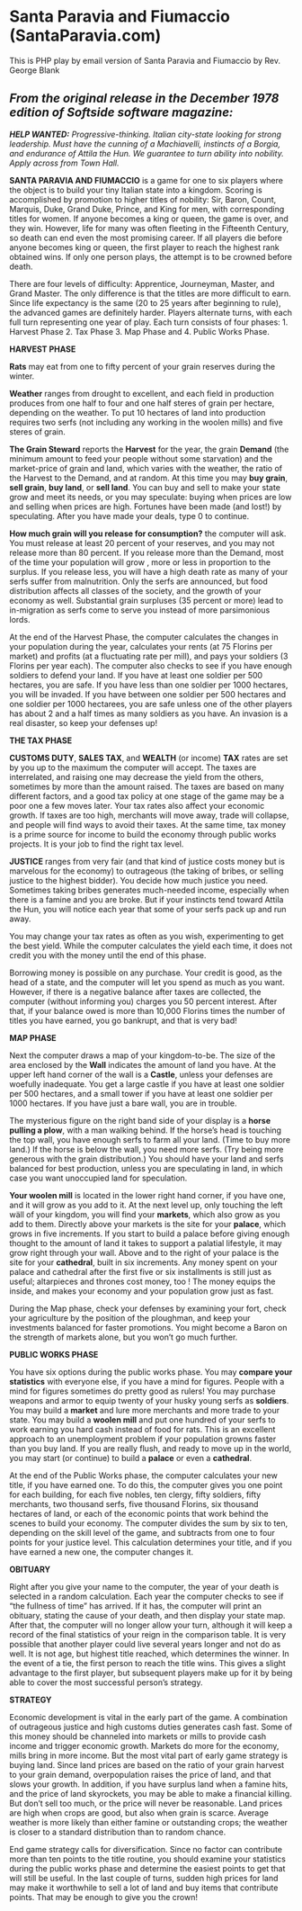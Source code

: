 # Santa Paravia and Fiumaccio (SantaParavia.com)
This is PHP play by email version of Santa Paravia and Fiumaccio by Rev. George Blank

## _From the original release in the December 1978 edition of Softside software magazine:_

_**HELP WANTED:** Progressive-thinking. Italian city-state looking for strong leadership. Must have the cunning of a Machiavelli, instincts of a Borgia, and endurance of Attila the Hun. We guarantee to turn ability into nobility. Apply across from Town Hall._

**SANTA PARAVIA AND FIUMACCIO** is a game for one to six players where the object is to build your tiny Italian state into a kingdom. Scoring is accomplished by promotion to higher titles of nobility: Sir, Baron, Count, Marquis, Duke, Grand Duke, Prince, and King for men, with corresponding titles for women. If anyone becomes a king or queen, the game is over, and they win. However, life for many was often fleeting in the Fifteenth Century, so death can end even the most promising career. If all players die before anyone becomes king or queen, the first player to reach the highest rank obtained wins. If only one person plays, the attempt is to be crowned before death.

There are four levels of difficulty: Apprentice, Journeyman, Master, and Grand Master. The only difference is that the titles are more difficult to earn. Since life expectancy is the same (20 to 25 years after beginning to rule), the advanced games are definitely harder.
Players alternate turns, with each full turn representing one year of play. Each turn consists of four phases: 1. Harvest Phase 2. Tax Phase 3. Map Phase and 4. Public Works Phase.

**HARVEST PHASE**

**Rats** may eat from one to fifty percent of your grain reserves during the winter.

**Weather** ranges from drought to excellent, and each field in production produces from one half to four and one half steres of grain per hectare, depending on the weather. To put 10 hectares of land into production requires two serfs (not including any working in the woolen mills) and five steres of grain.

**The Grain Steward** reports the **Harvest** for the year, the grain **Demand** (the minimum amount to feed your people without some starvation) and the market-price of grain and land, which varies with the weather, the ratio of the Harvest to the Demand, and at random. At this time you may **buy grain**, **sell grain**, **buy land**, or **sell land**. You can buy and sell to make your state grow and meet its needs, or you may speculate: buying when prices are low and selling when prices are high. Fortunes have been made (and lost!) by speculating. After you have made your deals, type 0 to continue.

**How much grain will you release for consumption?** the computer will ask. You must release at least 20 percent of your reserves, and you may not release more than 80 percent. If you release more than the Demand, most of the time your population will grow , more or less in proportion to the surplus. If you release less, you will have a high death rate as many of your serfs suffer from malnutrition. Only the serfs are announced, but food distribution affects all classes of the society, and the growth of your economy as well. Substantial grain surpluses (35 percent or more) lead to in-migration as serfs come to serve you instead of more parsimonious lords.

At the end of the Harvest Phase, the computer calculates the changes in your population during the year, calculates your rents (at 75 Florins per market) and profits (at a fluctuating rate per mill), and pays your soldiers (3 Florins per year each). The computer also checks to see if you have enough soldiers to defend your land. If you have at least one soldier per 500 hectares, you are safe. If you have less than one soldier per 1000 hectares, you will be invaded. If you have between one soldier per 500 hectares and one soldier per 1000 hectarees, you are safe unless one of the other players has about 2 and a half times as many soldiers as you have. An invasion is a real disaster, so keep your defenses up!

**THE TAX PHASE**

**CUSTOMS DUTY**, **SALES TAX**, and **WEALTH** (or income) **TAX** rates are set by you up to the maximum the computer will accept. The taxes are interrelated, and raising one may decrease the yield from the others, sometimes by more than the amount raised. The taxes are based on many different factors, and a good tax policy at one stage of the game may be a poor one a few moves later. Your tax rates also affect your economic growth. If taxes are too high, merchants will move away, trade will collapse, and people will find ways to avoid their taxes. At the same time, tax money is a prime source for income to build the economy through public works projects. It is your job to find the right tax level.

**JUSTICE** ranges from very fair (and that kind of justice costs money but is marvelous for the economy) to outrageous (the taking of bribes, or selling justice to the highest bidder). You decide how much justice you need. Sometimes taking bribes generates much-needed income, especially when there is a famine and you are broke. But if your instincts tend toward Attila the Hun, you will notice each year that some of your serfs pack up and run away.

You may change your tax rates as often as you wish, experimenting to get the best yield. While the computer calculates the yield each time, it does not credit you with the money until the end of this phase.

Borrowing money is possible on any purchase. Your credit is good, as the head of a state, and the computer will let you spend as much as you want. However, if there is a negative balance after taxes are collected, the computer (without informing you) charges you 50 percent interest. After that, if your balance owed is more than 10,000 Florins times the number of titles you have earned, you go bankrupt, and that is very bad!

**MAP PHASE**

Next the computer draws a map of your kingdom-to-be. The size of the area enclosed by the **Wall** indicates the amount of land you have. At the upper left hand corner of the wall is a **Castle**, unless your defenses are woefully inadequate. You get a large castle if you have at least one soldier per 500 hectares, and a small tower if you have at least one soldier per 1000 hectares. If you have just a bare wall, you are in trouble.

The mysterious figure on the right band side of your display is a **horse pulling a plow**, with a man walking behind. If the horse’s head is touching the top wall, you have enough serfs to farm all your land. (Time to buy more land.) If the horse is below the wall, you need more serfs. (Try being more generous with the grain distribution.) You should have your land and serfs balanced for best production, unless you are speculating in land, in which case you want unoccupied land for speculation.

**Your woolen mill** is located in the lower right hand corner, if you have one, and it will grow as you add to it. At the next level up, only touching the left wäll of your kingdom, you will find your **markets**, which also grow as you add to them. Directly above your markets is the site for your **palace**, which grows in five increments. If you start to build a palace before giving enough thought to the amount of land it takes to support a palatial lifestyle, it may grow right through your wall. Above and to the right of your palace is the site for your **cathedral**, built in six increments. Any money spent on your palace and cathedral after the first five or six installments is still just as useful; altarpieces and thrones cost money, too ! The money equips the inside, and makes your economy and your population grow just as fast.

During the Map phase, check your defenses by examining your fort, check your agriculture by the position of the ploughman, and keep your investments balanced for faster promotions. You might become a Baron on the strength of markets alone, but you won’t go much further.

**PUBLIC WORKS PHASE**

You have six options during the public works phase. You may **compare your statistics** with everyone else, if you have a mind for figures. People with a mind for figures sometimes do pretty good as rulers! You may purchase weapons and armor to equip twenty of your husky young serfs as **soldiers**. You may build a **market** and lure more merchants and more trade to your state. You may build a **woolen mill** and put one hundred of your serfs to work earning you hard cash instead of food for rats. This is an excellent approach to an unemployment problem if your population growns faster than you buy land. If you are really flush, and ready to move up in the world, you may start (or continue) to build a **palace** or even a **cathedral**.

At the end of the Public Works phase, the computer calculates your new title, if you have earned one. To do this, the computer gives you one point for each building, for each five nobles, ten clergy, fifty soldiers, fifty merchants, two thousand serfs, five thousand Florins, six thousand hectares of land, or each of the economic points that work behind the scenes to build your economy. The computer divides the sum by six to ten, depending on the skill level of the game, and subtracts from one to four points for your justice level. This calculation determines your title, and if you have earned a new one, the computer changes it.

**OBITUARY**

Right after you give your name to the computer, the year of your death is selected in a random calculation. Each year the computer checks to see if “the fullness of time” has arrived. If it has, the computer will print an obituary, stating the cause of your death, and then display your state map. After that, the computer will no longer allow your turn, although it will keep a record of the final statistics of your reign in the comparison table. It is very possible that another player could live several years longer and not do as well. It is not age, but highest title reached, which determines the winner. In the event of a tie, the first person to reach the title wins. This gives a slight advantage to the first player, but subsequent players make up for it by being able to cover the most successful person’s strategy.

**STRATEGY**

Economic development is vital in the early part of the game. A combination of outrageous justice and high customs duties generates cash fast. Some of this money should be channeled into markets or mills to provide cash income and trigger economic growth. Markets do more for the economy, mills bring in more income. But the most vital part of early game strategy is buying land. Since land prices are based on the ratio of your grain harvest to your grain demand, overpopulation raises the price of land, and that slows your growth. In addition, if you have surplus land when a famine hits, and the price of land skyrockets, you may be able to make a financial killing. But don’t sell too much, or the price will never be reasonable. Land prices are high when crops are good, but also when grain is scarce. Average weather is more likely than either famine or outstanding crops; the weather is closer to a standard distribution than to random chance.

End game strategy calls for diversification. Since no factor can contribute more than ten points to the title routine, you should examine your statistics during the public works phase and determine the easiest points to get that will still be useful. In the last couple of turns, sudden high prices for land may make it worthwhile to sell a lot of land and buy items that contribute points. That may be enough to give you the crown!
